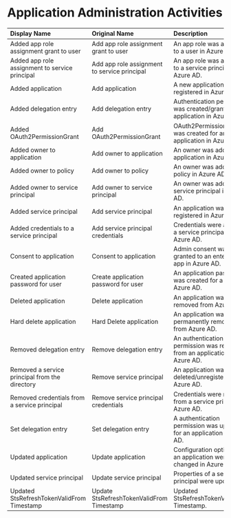# Application Administration Activities

| Display Name | Original Name | Description | Collected |
| :--- | :--- | :--- | :---: |
| Added app role assignment grant to user | Add app role assignment grant to user | An app role was assigned to a user in Azure AD. | ![](../../.gitbook/assets/checked.png) |
| Added app role assignment to service principal | Add app role assignment to service principal | An app role was assigned to a service principal in Azure AD. | ![](../../.gitbook/assets/checked.png) |
| Added application | Add application | A new application was registered in Azure AD. | ![](../../.gitbook/assets/checked.png) |
| Added delegation entry | Add delegation entry | Authentication permission was created/granted to an application in Azure AD. | ![](../../.gitbook/assets/checked.png) |
| Added OAuth2PermissionGrant | Add OAuth2PermissionGrant | OAuth2PermissionGrant was created for an application in Azure AD. | ![](../../.gitbook/assets/checked.png) |
| Added owner to application | Add owner to application | An owner was added to an application in Azure AD. | ![](../../.gitbook/assets/checked.png) |
| Added owner to policy | Add owner to policy | An owner was added to a policy in Azure AD. | ![](../../.gitbook/assets/checked.png) |
| Added owner to service principal | Add owner to service principal | An owner was added to a service principal in Azure AD. | ![](../../.gitbook/assets/checked.png) |
| Added service principal | Add service principal | An application was registered in Azure AD. | ![](../../.gitbook/assets/checked.png) |
| Added credentials to a service principal | Add service principal credentials | Credentials were added to a service principal in Azure AD. | ![](../../.gitbook/assets/checked.png) |
| Consent to application | Consent to application | Admin consent was granted to an enterprise app in Azure AD. | ![](../../.gitbook/assets/checked.png) |
| Created application password for user | Create application password for user | An application password was created for a user in Azure AD. | ![](../../.gitbook/assets/checked.png) |
| Deleted application | Delete application | An application was removed from Azure AD. | ![](../../.gitbook/assets/checked.png) |
| Hard delete application | Hard Delete application | An application was permanently removed from Azure AD. | ![](../../.gitbook/assets/checked.png) |
| Removed delegation entry | Remove delegation entry | An authentication permission was removed from an application in Azure AD. | ![](../../.gitbook/assets/checked.png) |
| Removed a service principal from the directory | Remove service principal | An application was deleted/unregistered from Azure AD. | ![](../../.gitbook/assets/checked.png) |
| Removed credentials from a service principal | Remove service principal credentials | Credentials were removed from a service principal in Azure AD. | ![](../../.gitbook/assets/checked.png) |
| Set delegation entry | Set delegation entry | A authentication permission was updated for an application in Azure AD. | ![](../../.gitbook/assets/checked.png) |
| Updated application | Update application | Configuration options of an application were changed in Azure AD. | ![](../../.gitbook/assets/checked.png) |
| Updated service principal | Update service principal | Properties of a service principal were updated. | ![](../../.gitbook/assets/checked.png) |
| Updated StsRefreshTokenValidFrom Timestamp | Update StsRefreshTokenValidFrom Timestamp | Updated StsRefreshTokenValidFrom Timestamp. | ![](../../.gitbook/assets/checked.png) |

